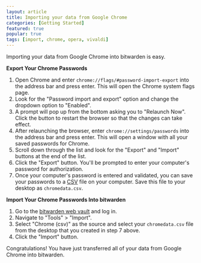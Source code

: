 ```yaml
---
layout: article
title: Importing your data from Google Chrome
categories: [Getting Started]
featured: true
popular: true
tags: [import, chrome, opera, vivaldi]
---
```


Importing your data from Google Chrome into bitwarden is easy. 

**Export Your Chrome Passwords**

1. Open Chrome and enter `chrome://flags/#password-import-export` into the address bar and press enter. This will open 
   the Chrome system flags page.
2. Look for the "Password import and export" option and change the dropdown option to "Enabled".
3. A prompt will pop up from the bottom asking you to "Relaunch Now". Click the button to restart the browser so that the
   changes can take effect.
4. After relaunching the browser, enter `chrome://settings/passwords` into the address bar and press enter. This will
   open a window with all your saved passwords for Chrome.
5. Scroll down through the list and look for the "Export" and "Import" buttons at the end of the list.
6. Click the "Export" button. You'll be prompted to enter your computer's password for authorization.
7. Once your computer's password is entered and validated, you can save your passwords to a [CSV][csv] file on your
   computer. Save this file to your desktop as `chromedata.csv`.

**Import Your Chrome Passwords Into bitwarden**

1. Go to the [bitwarden web vault][bitwarden-vault] and log in.
2. Navigate to "Tools" > "Import".
3. Select "Chrome (csv)" as the source and select your `chromedata.csv` file from the desktop that you created in step 7
   above.
4. Click the "Import" button.

Congratulations! You have just transferred all of your data from Google Chrome into bitwarden.

[csv]: https://en.wikipedia.org/wiki/Comma-separated_values
[bitwarden-vault]: https://vault.bitwarden.com
